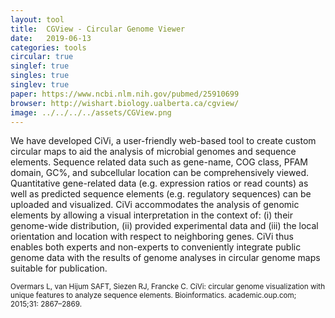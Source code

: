 ```yaml
---
layout: tool
title:  CGView - Circular Genome Viewer
date:   2019-06-13
categories: tools
circular: true
singlef: true
singles: true
singlev: true
paper: https://www.ncbi.nlm.nih.gov/pubmed/25910699
browser: http://wishart.biology.ualberta.ca/cgview/
image: ../../../../assets/CGView.png
---
```


We have developed CiVi, a user-friendly web-based tool to create custom circular maps to aid the analysis of microbial genomes and sequence elements. Sequence related data such as gene-name, COG class, PFAM domain, GC%, and subcellular location can be comprehensively viewed. Quantitative gene-related data (e.g. expression ratios or read counts) as well as predicted sequence elements (e.g. regulatory sequences) can be uploaded and visualized. CiVi accommodates the analysis of genomic elements by allowing a visual interpretation in the context of: (i) their genome-wide distribution, (ii) provided experimental data and (iii) the local orientation and location with respect to neighboring genes. CiVi thus enables both experts and non-experts to conveniently integrate public genome data with the results of genome analyses in circular genome maps suitable for publication.

<small>Overmars L, van Hijum SAFT, Siezen RJ, Francke C. CiVi: circular genome visualization with unique features to analyze sequence elements. Bioinformatics. academic.oup.com; 2015;31: 2867–2869.</small>
